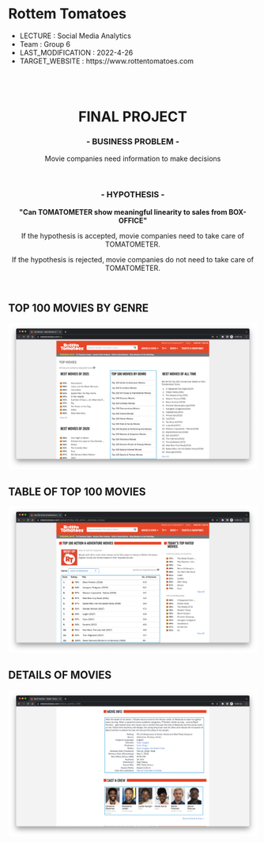 # Rottem Tomatoes

<ul>
  
<li>LECTURE : Social Media Analytics</li>
  
<li>Team : Group 6</li>

<li>LAST_MODIFICATION : 2022-4-26</li>

<li>TARGET_WEBSITE : https://www.rottentomatoes.com</li>

  
</ul>
  
<br/>


<br/>

<div align="center">

<h1>FINAL PROJECT</h1>
  
<h3><strong>- BUSINESS PROBLEM -</strong></h3>
  
<p>Movie companies need information to make decisions</p>

<br/>
  
<h3><strong>- HYPOTHESIS -</strong></h3>
  
<p><strong>"Can TOMATOMETER show meaningful linearity to sales from BOX-OFFICE"</strong></p>
  
<p>If the hypothesis is accepted, movie companies need to take care of TOMATOMETER.</p>

<p>If the hypothesis is rejected, movie companies do not need to take care of TOMATOMETER.</p>

</div>

<br/>
  
## TOP 100 MOVIES BY GENRE

<img src="./src/1.png">

## TABLE OF TOP 100 MOVIES

<img src="./src/2.png">

## DETAILS OF MOVIES

<img src="./src/3.png">
